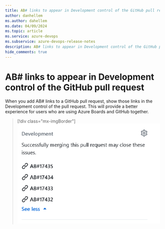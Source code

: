 ```yaml
---
title: AB# links to appear in Development control of the GitHub pull request
author: danhellem
ms.author: dahellem
ms.date: 04/09/2024
ms.topic: article
ms.service: azure-devops
ms.subservice: azure-devops-release-notes
description: AB# links to appear in Development control of the GitHub pull request
hide_comments: true
---
```


# AB# links to appear in Development control of the GitHub pull request

When you add AB# links to a GitHub pull request, show those links in the Development control of the pull request. This will provide a better experience for users who are using Azure Boards and GitHub together.

> [!div class="mx-imgBorder"]
> ![screen shot example ab links on github pull request page](media\boards-ab-links-github-pr.png)

